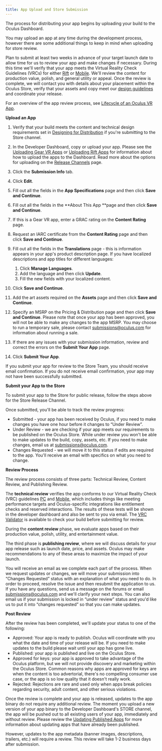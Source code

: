 ```yaml
---
title: App Upload and Store Submission
---
```


The process for distributing your app begins by uploading your build to the Oculus Dashboard.

You may upload an app at any time during the development process, however there are some additional things to keep in mind when uploading for store review.

Plan to submit at least two weeks in advance of your target launch date to allow time for us to review your app and make changes if necessary. During this time we'll verify that your app meets the Virtual Reality Check Guidelines (VRCs) for either [Rift](/distribute/latest/concepts/publish-rift-app-submission/) or [Mobile](/distribute/latest/concepts/publish-mobile-req/). We'll review the content for production value, polish, and general utility or appeal. Once the review is complete, we will contact you with details about your placement within the Oculus Store, verify that your assets and copy meet our [design guidelines](https://scontent-sjc3-1.xx.fbcdn.net/v/t39.2365-6/10000000_2007708799495262_8508290021072044032_n.pdf?_nc_cat=111&amp;oh=5a41a1fd066453853ad1ee4880be6e93&amp;oe=5C5CF91A) and coordinate your release. 

For an overview of the app review process, see [Lifecycle of an Oculus VR App](/distribute/latest/concepts/publish-app-review/).

**Upload an App**

1. Verify that your build meets the content and technical design requirements set in [Designing for Distribution](/distribute/latest/concepts/publish-prep-app/ "All apps on the Oculus Store must meet our criteria for content and technical requirements.") if you're submitting to the Store channel. 
2. In the Developer Dashboard, copy or upload your app. Please see the [Uploading Gear VR Apps](https://developer.oculus.com/distribute/latest/concepts/publish-uploading-mobile/) or [Uploading Rift Apps](https://developer.oculus.com/distribute/latest/concepts/publish-uploading-rift/) for information about how to upload the apps to the Dashboard. Read more about the options for uploading on the [Release Channels](https://developer.oculus.com/distribute/latest/concepts/publish-release-channels/) page.
3. Click the **Submission Info** tab.
4. Click **Edit**.
5. Fill out all the fields in the **App Specifications** page and then click **Save and Continue**.
6. Fill out all the fields in the **About This App **page and then click **Save and Continue**.
7. If this is a Gear VR app, enter a GRAC rating on the **Content Rating** page. 
8. Request an IARC certificate from the **Content Rating** page and then click **Save and Continue**.
9. Fill out all the fields in the **Translations** page - this is information appears in your app's product description page. If you have localized descriptions and app titles for different languages: 
	1. Click **Manage Languages**.
	2. Add the language and then click **Update**.
	3. Fill the new fields with your localized content.
	
10. Click **Save and Continue**.
11. Add the art assets required on the **Assets** page and then click **Save and Continue**.
12. Specify an MSRP on the Pricing &amp; Distribution page and then click **Save and Continue**. Please note that once your app has been approved, you will not be able to make any changes to the app MSRP. You may choose to run a temporary sale, please contact submissions@oculus.com for information about running a sale. 
13. If there are any issues with your submission information, review and correct the errors on the **Submit Your App** page.
14. Click **Submit Your App**. 


If you submit your app for review to the Store Team, you should receive email confirmation. If you do not receive email confirmation, your app may not have been successfully submitted.

**Submit your App to the Store**

To submit your app to the Store for public release, follow the steps above for the Store Release Channel.

Once submitted, you'll be able to track the review progress:

* Submitted - your app has been received by Oculus, if you need to make changes you have one hour before it changes to “Under Review”.
* Under Review - we are checking if your app meets our requirements to be published on the Oculus Store. While under review you won't be able to make updates to the build, copy, assets, etc. If you need to make changes, email us at submissions@oculus.com.
* Changes Requested - we will move it to this status if edits are required to the app. You'll receive an email with specifics on what you need to change.


**Review Process**

The review process consists of three parts: Technical Review, Content Review, and Publishing Review.

The **technical review** verifies the app conforms to our Virtual Reality Check (VRC) guidelines [PC](/distribute/latest/concepts/publish-rift-app-submission/) and [Mobile](/distribute/latest/concepts/publish-mobile-req/), which includes things like meeting performance targets and Oculus-specific integrations like entitlement checks and reserved interactions. The results of these tests will be shown in the developer dashboard and also be sent to you via email. The [VRC Validator](/documentation/pcsdk/latest/concepts/dg-vrcvalidator/) is available to check your build before submitting for review.

During the **content review** phase, we evaluate apps based on their production value, polish, utility, and entertainment value.

The third phase is **publishing review**, where we will discuss details for your app release such as launch date, price, and assets. Oculus may make recommendations to any of these areas to maximize the impact of your launch.

You will receive an email as we complete each part of the process. When we request updates or changes, we will move your submission into “Changes Requested” status with an explanation of what you need to do. In order to proceed, resolve the issue and then resubmit the application to us. If you have any questions, send us a message on the forums or email submissions@oculus.com and we'll clarify your next steps. You can also email us if your submission is locked in “under review” status and you'd like us to put it into “changes requested” so that you can make updates.

**Post Review**

After the review has been completed, we'll update your status to one of the following:

* Approved: Your app is ready to publish. Oculus will coordinate with you what the date and time of your release will be. If you need to make updates to the build please wait until your app has gone live.
* Published: your app is published and live on the Oculus Store.
* Approved for keys: your app is approved to take advantage of the Oculus platform, but we will not provide discovery and marketing within the Oculus Store. Common reasons why apps are approved for keys are when the content is too advertorial, there's no compelling consumer use case, or the app is so low quality that it doesn't really work.
* Rejected: Rejections are rare and used only when apps break policies regarding security, adult content, and other serious violations.


Once the review is complete and your app is released, updates to the app binary do not require any additional review. The moment you upload a new version of your app binary to the Developer Dashboard's STORE channel, the app will be pushed out to all existing users of your app, immediately and without review. Please review the [Updating Published Apps](/distribute/latest/concepts/publish-content-updating/) for more information about updating apps that have already been published.

However, updates to the app metadata (banner images, descriptions, trailers, etc.) will require a review. This review will take 1-2 business days after submission. 
